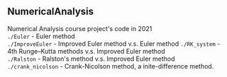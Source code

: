 ## NumericalAnalysis
Numerical Analysis course project's code in 2021  
`./Euler` - Euler method  
`./ImproveEuler` - Improved Euler method v.s. Euler method 
`./RK_system` - 4th Runge–Kutta methods v.s. Improved Euler method  
`./Ralston` - Ralston's method v.s. Improved Euler method  
`./crank_nicolson` - Crank-Nicolson method, a inite-difference method.
